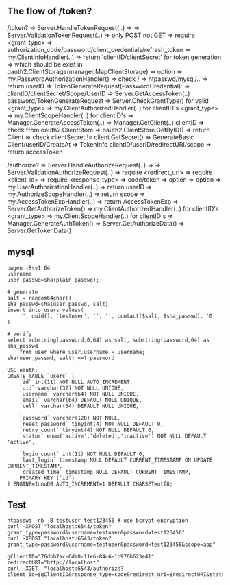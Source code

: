 
The flow of /token? 
------------------
/token? =>
    Server.HandleTokenRequest(..) => 
        => Server.ValidationTokenRequest(..)
            => only POST not GET
            => require <grant_type>
                => authorization_code/password/client_credentials/refresh_token
            => my.ClientInfoHandler(..)
                => return 'clientID/clientSecret' for token generation
                => which should be exist in oauth2.ClientStorage(manager.MapClientStorage)
            => option <scope> 
            => my.PasswordAuthorizationHandler()
                => check <username>/<password>
                => htpasswd/mysql/..
                => return userID
            => TokenGenerateRequest(PasswordCredential):
                => clientID/clientSecret/Scope/UserID
        => Server.GetAccessToken(..) password/TokenGenerateRequest
            => Server.CheckGrantType()              for valid <grant_type>
            => my.ClientAuthorizedHandler(..)       for clientID's <grant_type>
            => my.ClientScopeHandler(..)            for clientID's <scope>
            => Manager.GenerateAccessToken(..)
                => Manager.GetClient(..) clientID
                    => check from oauth2.ClientStore
                    => oauth2.ClientStore.GetByID()
                    => return Client
                => check clientSecret != client.GetSecret()
                => GenerateBasic Client/userID/CreateAt
                => TokenInfo clientID/userID/redirectURI/scope
                => return accessToken


/authorize? =>
    Server.HandleAuthorizeRequest(..) =>
        => Server.ValidationAuthorizeRequest(..)
            => require <redirect_uri>
            => require <client_id>
            => require <response_type>  => code/token
            => option <state>
            => option <scope>
        => my.UserAuthorizationHandler(..)
            => return userID
        => my.AuthorizeScopeHandler(..)
            => return scope
        => my.AccessTokenExpHandler(..)
            => return AccessTokenExp
        => Server.GetAuthorizeToken()
            => my.ClientAuthorizedHandler(..)       for clientID's <grant_type>
            => my.ClientScopeHandler(..)            for clientID's <scope>
            => Manager.GenerateAuthToken()
        => Server.GetAuthorizeData()
            => Server.GetTokenData()


mysql
-----
```
pwgen -Bsv1 64
username
user_passwd=sha(plain_passwd);

# generate
salt = random64char()
sha_passwd=sha(user_passwd, salt)
insert into users values(
    '', uuid(), 'testuser', '', '', contact($salt, $sha_passwd), '0'
)

# verify
select substring(password,0,64) as salt, substring(password,64) as sha_passwd  
    from user where user.username = username;
sha(user_passwd, salt) ==? password
```

```
USE oauth;
CREATE TABLE `users` (
    `id` int(11) NOT NULL AUTO_INCREMENT,
    `uid` varchar(32) NOT NULL UNIQUE,
    `username` varchar(64) NOT NULL UNIQUE,
    `email` varchar(64) DEFAULT NULL UNIQUE,
    `cell` varchar(64) DEFAULT NULL UNIQUE,

    `password` varchar(128) NOT NULL,
    `reset_password` tinyint(4) NOT NULL DEFAULT 0,
    `retry_count` tinyint(4) NOT NULL DEFAULT 0,
    `status` enum('active','deleted','inactive') NOT NULL DEFAULT 'active',

    `login_count` int(11) NOT NULL DEFAULT 0,
    `last_login` timestamp NULL DEFAULT CURRENT_TIMESTAMP ON UPDATE CURRENT_TIMESTAMP,
    `created_time` timestamp NULL DEFAULT CURRENT_TIMESTAMP,
    PRIMARY KEY (`id`)
) ENGINE=InnoDB AUTO_INCREMENT=1 DEFAULT CHARSET=utf8;
```


Test
----

```
htpasswd -nb -B testuser test123456 # use bcrypt encryption
curl -XPOST "localhost:6543/token?grant_type=password&username=testuser&password=test123456"
curl -XPOST "localhost:6543/token?grant_type=password&username=testuser&password=test123456&scope=app"
```

```
gClientID="76dbb7ac-6da8-11e6-84c6-1b976b623e41"
redirectURI="http://localhost"
curl -XGET  "localhost:6543/authorize?client_id=$gClientID&response_type=code&redirect_uri=$redirectURI&state=good&scope=app"
```

